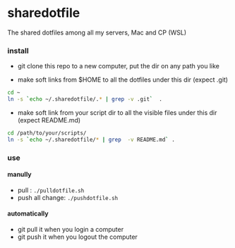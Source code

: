 # sharedotfile

The shared dotfiles among all my servers, Mac and CP (WSL)


### install
* git clone this repo to a new computer, put the dir on any path you like

* make soft links from $HOME to  all the dotfiles under this dir  (expect .git) 
```bash
cd ~
ln -s `echo ~/.sharedotfile/.* | grep -v .git`  .
```

* make soft link from your script dir to all the visible files under this dir (expect README.md)
```bash
cd /path/to/your/scripts/
ln -s `echo ~/.sharedotfile/* | grep  -v README.md` .
```

### use
#### manully
* pull : `./pulldotfile.sh`
* push all change:	`./pushdotfile.sh`

#### automatically
* git pull it when you login a computer 
* git push it when you logout the computer
